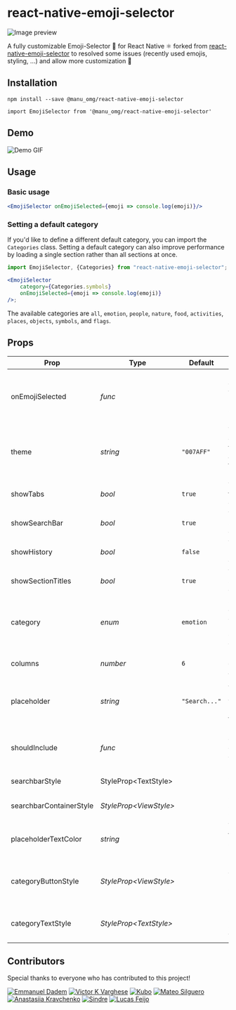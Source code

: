 # react-native-emoji-selector

![Image preview](./assets/cover.png)

A fully customizable Emoji-Selector 🤩 for React Native ⚛️ forked from [react-native-emoji-selector](https://github.com/arronhunt/react-native-emoji-selector) to resolved some issues (recently used emojis, styling, ...) and allow more customization 👋

## Installation

```
npm install --save @manu_omg/react-native-emoji-selector
```

```
import EmojiSelector from '@manu_omg/react-native-emoji-selector'
```

## Demo

![Demo GIF](./assets/demo.gif)

## Usage

### Basic usage

```jsx
<EmojiSelector onEmojiSelected={emoji => console.log(emoji)}/>
```

### Setting a default category

If you'd like to define a different default category, you can import the `Categories` class. Setting a default category
can also improve performance by loading a single section rather than all sections at once.

```jsx
import EmojiSelector, {Categories} from "react-native-emoji-selector";

<EmojiSelector
    category={Categories.symbols}
    onEmojiSelected={emoji => console.log(emoji)}
/>;
```

The available categories are `all`, `emotion`, `people`, `nature`, `food`, `activities`, `places`, `objects`, `symbols`,
and `flags`.

## Props

| Prop              | Type     | Default       | Description                                              |
| ----------------- | -------- | ------------- | -------------------------------------------------------- |
| onEmojiSelected   | _func_   |               | Function called when a user selects an Emoji             |
| theme             | _string_ | `"007AFF"`    | Theme color used for loaders and active tab indicator    |
| showTabs          | _bool_   | `true`        | Toggle the tabs on or off                                |
| showSearchBar     | _bool_   | `true`        | Toggle the searchbar on or off                           |
| showHistory       | _bool_   | `false`       | Toggle the history tab on or off                         |
| showSectionTitles | _bool_   | `true`        | Toggle the section title elements                        |
| category          | _enum_   | `emotion`       | Set the default category. Use the `Categories` class     |
| columns           | _number_ | `6`           | Number of columns accross                                |
| placeholder       | _string_ | `"Search..."` | A string placeholder when there is no text in text input |
| shouldInclude     | _func_   |               | Function called to check for emoji inclusion             |
| searchbarStyle    | StyleProp\<TextStyle>   |               | Styles for SearchBar             |
| searchbarContainerStyle     | _StyleProp\<ViewStyle>_   |               | Styles for SearchBar Container             |
| placeholderTextColor     | _string_   |               |  Text color for SearchBar placeholder             |
categoryButtonStyle  | _StyleProp\<ViewStyle>_ | | Styles for each Emoji-Category Button
| categoryTextStyle     |  _StyleProp\<TextStyle>_ |               | Styles for Emoji-Category Text             |

## Contributors

Special thanks to everyone who has contributed to this project!

[![Emmanuel Dadem](https://avatars.githubusercontent.com/u/37305687?s=80&v=4)](https://github.com/emmanuel-D)
[![Victor K Varghese](https://avatars3.githubusercontent.com/u/15869386?s=80&v=4)](https://github.com/victorkvarghese)
[![Kubo](https://avatars3.githubusercontent.com/u/22464192?s=80&v=4)](https://github.com/ma96o)
[![Mateo Silguero](https://avatars3.githubusercontent.com/u/25598400?s=80&v=4)](https://github.com/mateosilguero)
[![Anastasiia Kravchenko](https://avatars3.githubusercontent.com/u/4223266?s=80&v=4)](https://github.com/St1ma)
[![Sindre](https://avatars3.githubusercontent.com/u/4065840?s=80&v=4)](https://github.com/sseppola)
[![Lucas Feijo](https://avatars3.githubusercontent.com/u/4157166?s=80&v=4)](https://github.com/lucasfeijo)

